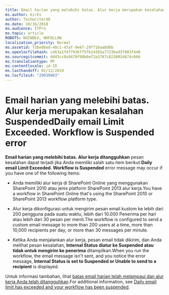 ```yaml
---
title: Email harian yang melebihi batas. Alur kerja merupakan kesalahan Suspended
ms.author: kirks
author: Techwriter40
ms.date: 10/16/2018
ms.audience: ITPro
ms.topic: article
ROBOTS: NOINDEX, NOFOLLOW
localization_priority: Normal
ms.assetid: f3bed6ed-48c1-47af-9e6f-29f716aa8d6b
ms.openlocfilehash: c463a1f4f7936ff5fb14365a7723bed37003f448
ms.sourcegitcommit: dd43cc0a9470f98b8ef2a3787c823801d674c666
ms.translationtype: MT
ms.contentlocale: id-ID
ms.lasthandoff: 02/12/2019
ms.locfileid: "29939963"
---
```

# <a name="daily-email-limit-exceeded-workflow-is-suspended-error"></a><span data-ttu-id="1aee7-p102">Email harian yang melebihi batas. Alur kerja merupakan kesalahan Suspended</span><span class="sxs-lookup"><span data-stu-id="1aee7-p102">Daily email Limit Exceeded. Workflow is Suspended error</span></span>

 <span data-ttu-id="1aee7-105">**Email harian yang melebihi batas. Alur kerja ditangguhkan** pesan kesalahan dapat terjadi jika Anda memiliki salah satu item berikut:</span><span class="sxs-lookup"><span data-stu-id="1aee7-105">**Daily email Limit Exceeded. Workflow is Suspended** error message may occur if you have one of the following items:</span></span> 
  
- <span data-ttu-id="1aee7-106">Anda memiliki alur kerja di SharePoint Online yang menggunakan SharePoint 2010 atau jenis platform SharePoint 2013 alur kerja.</span><span class="sxs-lookup"><span data-stu-id="1aee7-106">You have a workflow in SharePoint Online that's using the SharePoint 2010 or SharePoint 2013 workflow platform type.</span></span>
    
- <span data-ttu-id="1aee7-107">Alur kerja dikonfigurasi untuk mengirim pesan email kustom ke lebih dari 200 pengguna pada suatu waktu, lebih dari 10.000 Penerima per hari atau lebih dari 30 pesan per menit.</span><span class="sxs-lookup"><span data-stu-id="1aee7-107">The workflow is configured to send a custom email message to more than 200 users at a time, more than 10,000 recipients per day, or more than 30 messages per minute.</span></span>
    
- <span data-ttu-id="1aee7-108">Ketika Anda menjalankan alur kerja, pesan email tidak dikirim, dan Anda melihat pesan kesalahan, **Internal Status diatur ke Suspended atau tidak untuk mengirim ke penerima** ditampilkan.</span><span class="sxs-lookup"><span data-stu-id="1aee7-108">When you run the workflow, the email message isn't sent, and you notice the error message, **Internal Status is set to Suspended or Unable to send to a recipient** is displayed.</span></span> 
    
<span data-ttu-id="1aee7-109">Untuk informasi tambahan, lihat [batas email harian telah melampaui dan alur kerja Anda telah ditangguhkan](https://go.microsoft.com/fwlink/?Linkid=2031137).</span><span class="sxs-lookup"><span data-stu-id="1aee7-109">For additional information, see [Daily email limit has exceeded and your workflow has been suspended](https://go.microsoft.com/fwlink/?Linkid=2031137).</span></span>
  
